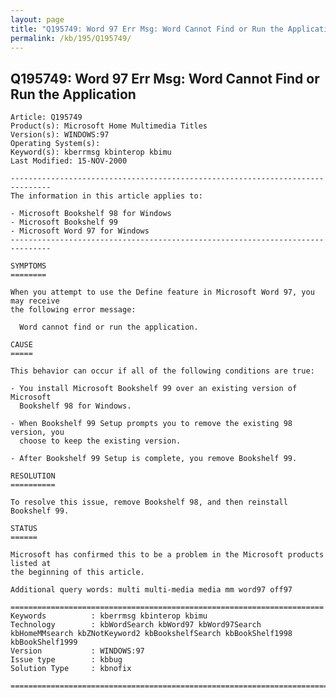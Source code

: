 ```yaml
---
layout: page
title: "Q195749: Word 97 Err Msg: Word Cannot Find or Run the Application"
permalink: /kb/195/Q195749/
---
```


## Q195749: Word 97 Err Msg: Word Cannot Find or Run the Application

	Article: Q195749
	Product(s): Microsoft Home Multimedia Titles
	Version(s): WINDOWS:97
	Operating System(s): 
	Keyword(s): kberrmsg kbinterop kbimu
	Last Modified: 15-NOV-2000
	
	-------------------------------------------------------------------------------
	The information in this article applies to:
	
	- Microsoft Bookshelf 98 for Windows 
	- Microsoft Bookshelf 99 
	- Microsoft Word 97 for Windows 
	-------------------------------------------------------------------------------
	
	SYMPTOMS
	========
	
	When you attempt to use the Define feature in Microsoft Word 97, you may receive
	the following error message:
	
	  Word cannot find or run the application.
	
	CAUSE
	=====
	
	This behavior can occur if all of the following conditions are true:
	
	- You install Microsoft Bookshelf 99 over an existing version of Microsoft
	  Bookshelf 98 for Windows.
	
	- When Bookshelf 99 Setup prompts you to remove the existing 98 version, you
	  choose to keep the existing version.
	
	- After Bookshelf 99 Setup is complete, you remove Bookshelf 99.
	
	RESOLUTION
	==========
	
	To resolve this issue, remove Bookshelf 98, and then reinstall Bookshelf 99.
	
	STATUS
	======
	
	Microsoft has confirmed this to be a problem in the Microsoft products listed at
	the beginning of this article.
	
	Additional query words: multi multi-media media mm word97 off97
	
	======================================================================
	Keywords          : kberrmsg kbinterop kbimu 
	Technology        : kbWordSearch kbWord97 kbWord97Search kbHomeMMsearch kbZNotKeyword2 kbBookshelfSearch kbBookShelf1998 kbBookShelf1999
	Version           : WINDOWS:97
	Issue type        : kbbug
	Solution Type     : kbnofix
	
	=============================================================================
	
